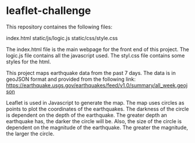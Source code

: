 # leaflet-challenge
This repository containes the following files:

index.html 
static/js/logic.js
static/css/style.css

The index.html file is the main webpage for the front end of this project. The logic.js file contains all the javascript used. The styl.css file contains some styles for the html. 

This project maps earthquake data from the past 7 days. 
The data is in geoJSON format and provided from the following link: 
https://earthquake.usgs.gov/earthquakes/feed/v1.0/summary/all_week.geojson

Leaflet is used in Javascript to generate the map. The map uses circles as points to plot the coordinates of the earthquakes. The darkness of the circle is dependent on the depth of the earthquake. The greater depth an earthquake has, the darker the circle will be. Also, the size of the circle is dependent on the magnitude of the earthquake. The greater the magnitude, the larger the circle. 
